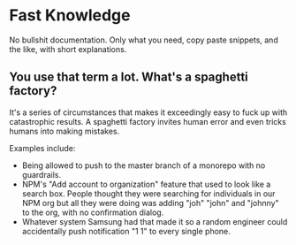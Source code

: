 # Fast Knowledge

No bullshit documentation. Only what you need, copy paste snippets, and the like, with short explanations.

## You use that term a lot. What's a spaghetti factory?

It's a series of circumstances that makes it exceedingly easy to fuck up with catastrophic results. A spaghetti factory invites human error and even tricks humans into making mistakes.

Examples include:
* Being allowed to push to the master branch of a monorepo with no guardrails.
* NPM's "Add account to organization" feature that used to look like a search box. People thought they were searching for individuals in our NPM org but all they were doing was adding "joh" "john" and "johnny" to the org, with no confirmation dialog.
* Whatever system Samsung had that made it so a random engineer could accidentally push notification "1 1" to every single phone.
